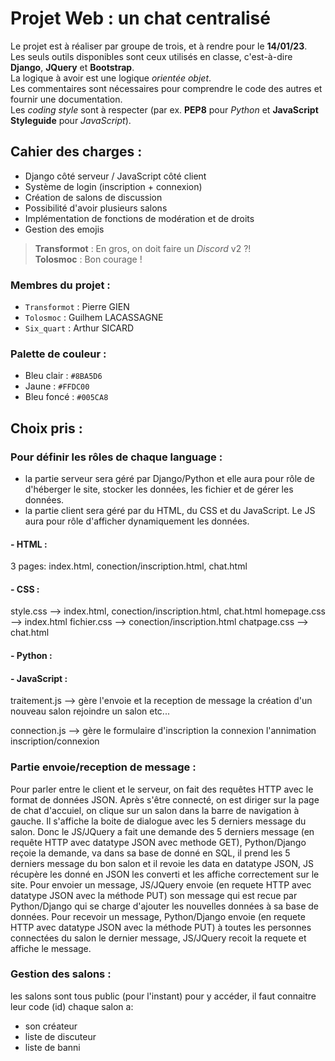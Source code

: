 # Projet Web : un chat centralisé

Le projet est à réaliser par groupe de trois, et à rendre pour le **14/01/23**.  
Les seuls outils disponibles sont ceux utilisés en classe, c'est-à-dire **Django**, **JQuery** et **Bootstrap**.  
La logique à avoir est une logique *orientée objet*.  
Les commentaires sont nécessaires pour comprendre le code des autres et fournir une documentation.  
Les *coding style* sont à respecter (par ex. **PEP8** pour *Python* et **JavaScript Styleguide** pour *JavaScript*).  

## Cahier des charges :

- Django côté serveur / JavaScript côté client
- Système de login (inscription + connexion)
- Création de salons de discussion
- Possibilité d'avoir plusieurs salons
- Implémentation de fonctions de modération et de droits
- Gestion des emojis

> **Transformot** : En gros, on doit faire un *Discord* v2 ?!  
> **Tolosmoc** : Bon courage !

### Membres du projet :

- `Transformot` : Pierre GIEN
- `Tolosmoc` : Guilhem LACASSAGNE
- `Six_quart` : Arthur SICARD

### Palette de couleur :

- Bleu clair : `#8BA5D6`
- Jaune : `#FFDC00`
- Bleu foncé : `#005CA8`

## Choix pris :

### Pour définir les rôles de chaque language :
- la partie serveur sera géré par Django/Python et elle aura pour rôle de d'héberger le site, stocker les données, les fichier et de gérer les données.
- la partie client sera géré par du HTML, du CSS et du JavaScript. Le JS aura pour rôle d'afficher dynamiquement les données.

#### - HTML :
  3 pages: index.html, conection/inscription.html, chat.html
  
#### - CSS :
  style.css --> index.html, conection/inscription.html, chat.html
  homepage.css --> index.html
  fichier.css --> conection/inscription.html
  chatpage.css --> chat.html
  
#### - Python :
  
#### - JavaScript :
  traitement.js --> gère l'envoie et la reception de message
                    la création d'un nouveau salon
                    rejoindre un salon
                    etc...
                    
  connection.js --> gère le formulaire d'inscription
                    la connexion
                    l'annimation inscription/connexion
  
### Partie envoie/reception de message :

  Pour parler entre le client et le serveur, on fait des requêtes HTTP avec le format de données JSON. Après s'être connecté, on est diriger sur la page de chat d'accuiel, on clique sur un salon dans la barre de navigation à gauche. Il s'affiche la boite de dialogue avec les 5 derniers message du salon. Donc le JS/JQuery a fait une demande des 5 derniers message (en requête HTTP avec datatype JSON avec methode GET), Python/Django reçoie la demande, va dans sa base de donné en SQL, il prend les 5 derniers message du bon salon et il revoie les data en datatype JSON, JS récupère les donné en JSON les converti et les affiche correctement sur le site.
  Pour envoier un message, JS/JQuery envoie (en requete HTTP avec datatype JSON avec la méthode PUT) son message qui est recue par Python/Django qui se charge d'ajouter les nouvelles données à sa base de données. 
  Pour recevoir un message, Python/Django envoie (en requete HTTP avec datatype JSON avec la méthode PUT) à toutes les personnes connectées du salon le dernier message, JS/JQuery recoit la requete et affiche le message.
  
### Gestion des salons :

les salons sont tous public (pour l'instant)
pour y accéder, il faut connaitre leur code (id)
chaque salon a:
- son créateur
- liste de discuteur
- liste de banni

  
  
  
  
  
  
  
